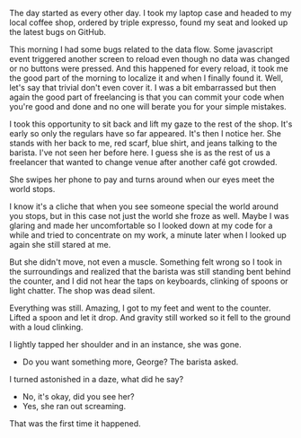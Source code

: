 The day started as every other day. I took my laptop case and headed to my local coffee shop, ordered by triple expresso, found my seat and looked up the latest bugs on GitHub.

This morning I had some bugs related to the data flow. Some javascript event triggered another screen to reload even though no data was changed or no buttons were pressed. And this happened for every reload, it took me the good part of the morning to localize it and when I finally found it. Well, let's say that trivial don't even cover it. I was a bit embarrassed but then again the good part of freelancing is that you can commit your code when you're good and done and no one will berate you for your simple mistakes.

I took this opportunity to sit back and lift my gaze to the rest of the shop. It's early so only the regulars have so far appeared. It's then I notice her. She stands with her back to me, red scarf, blue shirt, and jeans talking to the barista. I've not seen her before here. I guess she is as the rest of us a freelancer that wanted to change venue after another café got crowded.

She swipes her phone to pay and turns around when our eyes meet the world stops.

I know it's a cliche that when you see someone special the world around you stops, but in this case not just the world she froze as well. Maybe I was glaring and made her uncomfortable so I looked down at my code for a while and tried to concentrate on my work, a minute later when I looked up again she still stared at me.

But she didn't move, not even a muscle. Something felt wrong so I took in the surroundings and realized that the barista was still standing bent behind the counter, and I did not hear the taps on keyboards, clinking of spoons or light chatter. The shop was dead silent.

Everything was still. Amazing, I got to my feet and went to the counter. Lifted a spoon and let it drop. And gravity still worked so it fell to the ground with a loud clinking. 

I lightly tapped her shoulder and in an instance, she was gone. 

- Do you want something more, George? The barista asked.

I turned astonished in a daze, what did he say?

- No, it's okay, did you see her?
- Yes, she ran out screaming.

That was the first time it happened.
